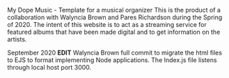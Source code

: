 My Dope Music - Template for a musical organizer
This is the product of a collaboration with Walyncia Brown and Pares Richardson during the Spring of 2020.
The intent of this website is to act as a streaming service for featured albums that have been made digital and to get information on the artists. 

September 2020 **EDIT**
Walyncia Brown full commit to migrate the html files to EJS to format implementing Node applications. 
The Index.js file listens through local host port 3000.

